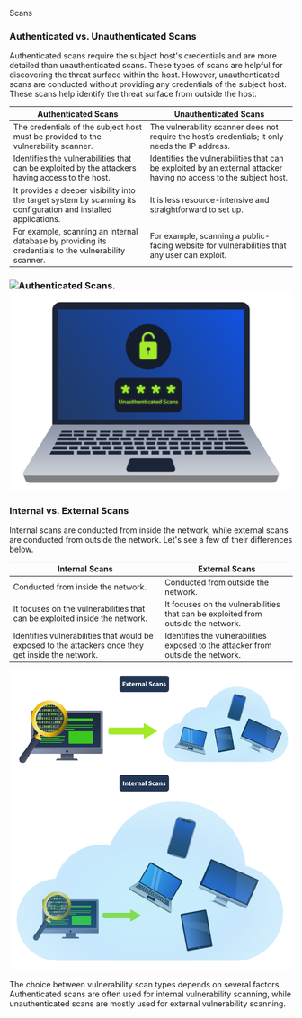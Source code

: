    

Scans

### Authenticated vs. Unauthenticated Scans

Authenticated scans require the subject host's credentials and are more detailed than unauthenticated scans. These types of scans are helpful for discovering the threat surface within the host. However, unauthenticated scans are conducted without providing any credentials of the subject host. These scans help identify the threat surface from outside the host.

|Authenticated Scans|Unauthenticated Scans|
|---|---|
|The credentials of the subject host must be provided to the vulnerability scanner.|The vulnerability scanner does not require the host’s credentials; it only needs the IP address.|
|Identifies the vulnerabilities that can be exploited by the attackers having access to the host.|Identifies the vulnerabilities that can be exploited by an external attacker having no access to the subject host.|
|It provides a deeper visibility into the target system by scanning its configuration and installed applications.|It is less resource-intensive and straightforward to set up.|
|For example, scanning an internal database by providing its credentials to the vulnerability scanner.|For example, scanning a public-facing website for vulnerabilities that any user can exploit.|

### ![Authenticated Scans.](Hacking%20Vault/Attachments/a043f04cc8b54afb8ba7abde5b4d4bec.png)![Unauthenticated Scans..](Hacking%20Vault/Attachments/6645aa8c024f7893371eb7ac-1726737564579.png)

### Internal vs. External Scans

Internal scans are conducted from inside the network, while external scans are conducted from outside the network. Let's see a few of their differences below.

|Internal Scans|External Scans|
|---|---|
|Conducted from inside the network.|Conducted from outside the network.|
|It focuses on the vulnerabilities that can be exploited inside the network.|It focuses on the vulnerabilities that can be exploited from outside the network.|
|Identifies vulnerabilities that would be exposed to the attackers once they get inside the network.|Identifies the vulnerabilities exposed to the attacker from outside the network.|

![External vs Internal Scans.](Hacking%20Vault/Attachments/6645aa8c024f7893371eb7ac-1726737564755.png)

The choice between vulnerability scan types depends on several factors. Authenticated scans are often used for internal vulnerability scanning, while unauthenticated scans are mostly used for external vulnerability scanning.